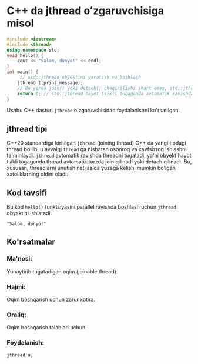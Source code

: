# C++ da jthread oʻzgaruvchisiga misol
```cpp
#include <iostream>
#include <thread>
using namespace std;
void hello() {
    cout << "Salom, dunyo!" << endl;
}
int main() {
     // std::jthread obyektini yaratish va boshlash
    jthread t(print_message);
    // Bu yerda join() yoki detach() chaqirilishi shart emas, std::jthread avtomatik tarzda boshqaradi
    return 0; // std::jthread hayot tsikli tugaganda avtomatik ravishda join() chaqiriladi
}
```
Ushbu C++ dasturi `jthread` o'zgaruvchisidan foydalanishni ko'rsatilgan.
## jthread tipi
C++20 standardiga kiritilgan `jthread` (joining thread) C++ da yangi tipdagi thread bo'lib, 
u avvalgi `thread` ga nisbatan osonroq va xavfsizroq ishlashni ta'minlaydi. 
`jthread` avtomatik ravishda threadni tugatadi, ya'ni obyekt hayot tsikli tugaganda thread avtomatik tarzda join qilinadi yoki detach qilinadi. 
Bu, xususan, threadlarni unutish natijasida yuzaga kelishi mumkin bo'lgan xatoliklarning oldini oladi.
## Kod tavsifi
Bu kod `hello()` funktsiyasini parallel ravishda boshlash uchun `jthread` obyektini ishlatadi.
```console
"Salom, dunyo!"
```
## Ko'rsatmalar
### Ma'nosi:
Yunaytirib tugatadigan oqim (joinable thread).
### Hajmi:
Oqim boshqarish uchun zarur xotira.
### Oraliq:
Oqim boshqarish talablari uchun.
### Foydalanish:
```cpp
jthread a;
```
